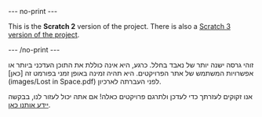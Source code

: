 --- no-print ---

This is the **Scratch 2** version of the project. There is also a [Scratch 3 version of the project](https://projects.raspberrypi.org/he-IL/projects/lost-in-space).

--- /no-print ---

זוהי גרסה ישנה יותר של נאבד בחלל. כרגע, היא אינה כוללת את התוכן העדכני ביותר או אפשרויות המשתמש של אתר הפרויקטים. היא תהיה זמינה באופן זמני בפורמט זה [כאן](images/Lost in Space.pdf) לפני העברתה לארכיון. 

אנו זקוקים לעזרתך כדי לעדכן ולתרגם פרויקטים כאלה! אם אתה יכול לעזור לנו, בבקשה [יידע אותנו כאן](https://rpf.io/translators).
